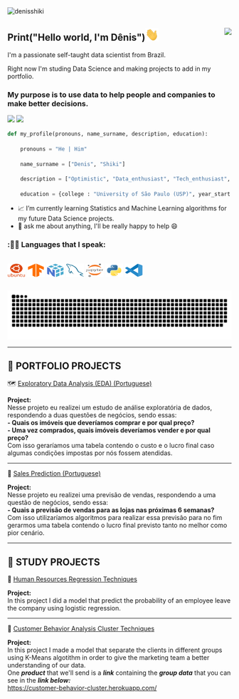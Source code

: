<img src="https://komarev.com/ghpvc/?username=denisshiki&color=yellow&style=flat-square" alt="denisshiki" />

<h2> Print("Hello world, I'm Dênis")</a><img src="https://raw.githubusercontent.com/ABSphreak/ABSphreak/master/gifs/Hi.gif" width="30px"><img height="180em" align='right' src="https://github-readme-stats.vercel.app/api?username=DenisShiki&show_icons=true&theme=tokyonight&include_all_commits=true&count_private=true"/> </h2>

I'm a passionate self-taught data scientist from Brazil. 

Right now I'm studing Data Science and making projects to add in my portfolio.

<h3> My purpose is to use data to help people and companies to make better decisions.</h3>

<a href = "mailto:denis.shiki9@gmail.com"><img src="https://img.shields.io/badge/-Gmail-%23333?style=for-the-badge&logo=gmail&logoColor=white" target="_blank"></a>
<a href="https://www.linkedin.com/in/denis-shiki-1239901b6/" target="_blank"><img src="https://img.shields.io/badge/-LinkedIn-%230077B5?style=for-the-badge&logo=linkedin&logoColor=white" target="_blank"></a> 

```python
def my_profile(pronouns, name_surname, description, education):

    pronouns = "He | Him"
    
    name_surname = ["Denis", "Shiki"]
    
    description = ["Optimistic", "Data_enthusiast", "Tech_enthusiast", "life_learning"]
    
    education = {college : "University of São Paulo (USP)", year_start : 2011, year_end : 2018}  
```

- 📈 I’m currently learning Statistics and Machine Learning algorithms for my future Data Science projects.
- 💬  ask me about anything, I'll be really happy to help 😄

### :👨‍💻 Languages that I speak:
<div style="display: inline_block"><br>
  <img align="center" alt="Denis-Ub" height="30" width="40" src="https://github.com/devicons/devicon/blob/master/icons/ubuntu/ubuntu-plain-wordmark.svg">
  <img align="center" alt="Denis-TS" height="30" width="40" src="https://github.com/devicons/devicon/blob/master/icons/tensorflow/tensorflow-original.svg">
  <img align="center" alt="Denis-Numpy" height="30" width="40" src="https://github.com/devicons/devicon/blob/master/icons/numpy/numpy-original.svg">
  <img align="center" alt="Denis-SQL" height="30" width="40" src="https://github.com/devicons/devicon/blob/master/icons/mysql/mysql-original.svg">
  <img align="center" alt="Denis-Jup" height="30" width="40" src="https://github.com/devicons/devicon/blob/master/icons/jupyter/jupyter-original-wordmark.svg">
  <img align="center" alt="Denis-Python" height="30" width="40" src="https://raw.githubusercontent.com/devicons/devicon/master/icons/python/python-original.svg">
  <img align="center" alt="Denis-Vs" height="30" width="40" src="https://github.com/devicons/devicon/blob/master/icons/vscode/vscode-original.svg">

</div>
  
  ##
 
<div> 

  ![Snake animation](https://github.com/denisshiki/denisshiki/blob/output/github-contribution-grid-snake.svg)
 
</div>

___

## 📁 PORTFOLIO PROJECTS

🗺️ [Exploratory Data Analysis (EDA) (Portuguese)](https://github.com/denisshiki/imoveis-insights) <br>

**Project:** <br> Nesse projeto eu realizei um estudo de análise exploratória de dados, respondendo a duas questões de negócios, sendo essas: <br>
<strong> - Quais os imóveis que deveríamos comprar e por qual preço? </strong><br>
<strong> - Uma vez comprados, quais imóveis deveríamos vender e por qual preço? </strong><br>
Com isso geraríamos uma tabela contendo o custo e o lucro final caso algumas condições impostas por nós fossem atendidas.
___
🏢  [Sales Prediction (Portuguese)](https://github.com/denisshiki/Store) <br>

**Project:** <br> Nesse projeto eu realizei uma previsão de vendas, respondendo a uma questão de negócios, sendo essa: <br>
<strong> - Quais a previsão de vendas para as lojas nas próximas 6 semanas? </strong><br>
Com isso utilizaríamos algoritmos para realizar essa previsão para no fim gerarmos uma tabela contendo o lucro final previsto tanto no melhor como pior cenário.
___
## 📕 STUDY PROJECTS

🧍 [Human Resources Regression Techniques](https://github.com/denisshiki/Human-Resources) <br>

**Project:** <br> In this project I did a model that predict the probability of an employee leave the company using logistic regression.

___

🏪 [Customer Behavior Analysis Cluster Techniques](https://github.com/denisshiki/Customer-Analysis) <br>

**Project:** <br> In this project I made a model that separate the clients in different groups using K-Means algotithm in order to give the marketing team a better understanding of our data.<br> 
One ***product*** that we'll send is a ***link*** containing the ***group data*** that you can see in the ***link below:***<br>
https://customer-behavior-cluster.herokuapp.com/

<!---
denisshiki/denisshiki is a ✨ special ✨ repository because its `README.md` (this file) appears on your GitHub profile.
You can click the Preview link to take a look at your changes.
--->
